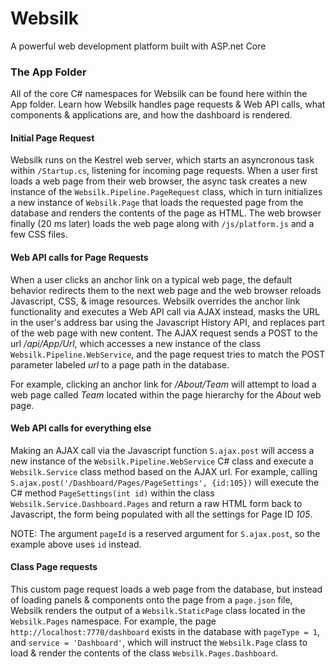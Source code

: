 ﻿# Websilk
A powerful web development platform built with ASP.net Core

### The App Folder
All of the core C# namespaces for Websilk can be found here within the App folder. Learn how Websilk handles page requests & Web API calls, what components & applications are, and how the dashboard is rendered.

#### Initial Page Request
Websilk runs on the Kestrel web server, which starts an asyncronous task within `/Startup.cs`, listening for incoming page requests. When a user first loads a web page from their web browser, the async task creates a new instance of the `Websilk.Pipeline.PageRequest` class, which in turn initializes a new instance of `Websilk.Page` that loads the requested page from the database and renders the contents of the page as HTML. The web browser finally (20 ms later) loads the web page along with `/js/platform.js` and a few CSS files.

#### Web API calls for Page Requests
When a user clicks an anchor link on a typical web page, the default behavior redirects them to the next web page and the web browser reloads Javascript, CSS, & image resources. Websilk overrides the anchor link functionality and executes a Web API call via AJAX instead, masks the URL in the user's address bar using the Javascript History API, and replaces part of the web page with new content. The AJAX request sends a POST to the url */api/App/Url*, which accesses a new instance of the class `Websilk.Pipeline.WebService`, and the page request tries to match the POST parameter labeled *url* to a page path in the database.

For example, clicking an anchor link for */About/Team* will attempt to load a web page called *Team* located within the page hierarchy for the *About* web page.

#### Web API calls for everything else
Making an AJAX call via the Javascript function `S.ajax.post` will access a new instance of the `Websilk.Pipeline.WebService` C# class and execute a `Websilk.Service` class method based on the AJAX url. For example, calling `S.ajax.post('/Dashboard/Pages/PageSettings', {id:105})` will execute the C# method `PageSettings(int id)` within the class `Websilk.Service.Dashboard.Pages` and return a raw HTML form back to Javascript, the form being populated with all the settings for Page ID *105*. 

NOTE: The argument `pageId` is a reserved argument for `S.ajax.post`, so the example above uses `id` instead.

#### Class Page requests
This custom page request loads a web page from the database, but instead of loading panels & components onto the page from a `page.json` file, Websilk renders the output of a `Websilk.StaticPage` class located in the `Websilk.Pages` namespace. For example, the page `http://localhost:7770/dashboard` exists in the database with `pageType = 1`, and `service = 'Dashboard'`, which will instruct the `Websilk.Page` class to load & render the contents of the class `Websilk.Pages.Dashboard`.